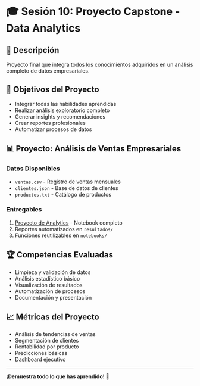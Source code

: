# 🎓 Sesión 10: Proyecto Capstone - Data Analytics

## 📖 Descripción
Proyecto final que integra todos los conocimientos adquiridos en un análisis completo de datos empresariales.

## 🎯 Objetivos del Proyecto
- Integrar todas las habilidades aprendidas
- Realizar análisis exploratorio completo
- Generar insights y recomendaciones
- Crear reportes profesionales
- Automatizar procesos de datos

## 📊 Proyecto: Análisis de Ventas Empresariales

### Datos Disponibles
- `ventas.csv` - Registro de ventas mensuales
- `clientes.json` - Base de datos de clientes  
- `productos.txt` - Catálogo de productos

### Entregables
1. [Proyecto de Analytics](01_Proyecto_Analytics.ipynb) - Notebook completo
2. Reportes automatizados en `resultados/`
3. Funciones reutilizables en `notebooks/`

## 🏆 Competencias Evaluadas
- Limpieza y validación de datos
- Análisis estadístico básico
- Visualización de resultados
- Automatización de procesos
- Documentación y presentación

## 📈 Métricas del Proyecto
- Análisis de tendencias de ventas
- Segmentación de clientes
- Rentabilidad por producto
- Predicciones básicas
- Dashboard ejecutivo

---
**¡Demuestra todo lo que has aprendido! 🚀**